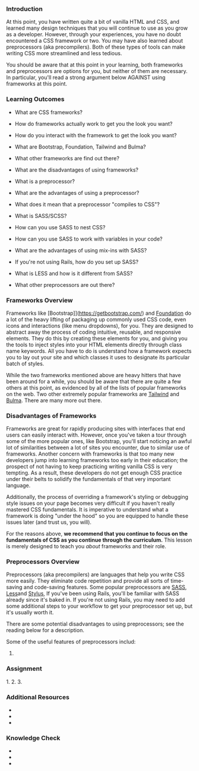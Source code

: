 ### Introduction

At this point, you have written quite a bit of vanilla HTML and CSS, and learned many design techniques that you will continue to use as you grow as a developer. However, through your experiences, you have no doubt encountered a CSS framework or two. You may have also learned about preprocessors (aka precompilers). Both of these types of tools can make writing CSS more streamlined and less tedious.

You should be aware that at this point in your learning, both frameworks and preprocessors are options for you, but neither of them are necessary. In particular, you'll read a strong argument below AGAINST using frameworks at this point.

### Learning Outcomes

- What are CSS frameworks?
- How do frameworks actually work to get you the look you want?
- How do you interact with the framework to get the look you want?
- What are Bootstrap, Foundation, Tailwind and Bulma?
- What other frameworks are find out there?
- What are the disadvantages of using frameworks?

- What is a preprocessor?
- What are the advantages of using a preprocessor?
- What does it mean that a preprocessor "compiles to CSS"?
- What is SASS/SCSS?
- How can you use SASS to nest CSS?
- How can you use SASS to work with variables in your code?
- What are the advantages of using mix-ins with SASS?
- If you're not using Rails, how do you set up SASS?
- What is LESS and how is it different from SASS?
- What other preprocessors are out there?

### Frameworks Overview

Frameworks like [Bootstrap]](https://getbootstrap.com/) and [Foundation](https://get.foundation) do a lot of the heavy lifting of packaging up commonly used CSS code, even icons and interactions (like menu dropdowns), for you. They are designed to abstract away the process of coding intuitive, reusable, and responsive elements. They do this by creating these elements for you, and giving you the tools to inject styles into your HTML elements directly through class name keywords. All you have to do is understand how a framework expects you to lay out your site and which classes it uses to designate its particular batch of styles.

While the two frameworks mentioned above are heavy hitters that have been around for a while, you should be aware that there are quite a few others at this point, as evidenced by all of the lists of popular frameworks on the web. Two other extremely popular frameworks are [Tailwind](https://tailwindcss.com/) and [Bulma](https://bulma.io/). There are many more out there.

### Disadvantages of Frameworks

Frameworks are great for rapidly producing sites with interfaces that end users can easily interact with. However, once you've taken a tour through some of the more popular ones, like Bootstrap, you'll start noticing an awful lot of similarities between a lot of sites you encounter, due to similar use of frameworks. Another concern with frameworks is that too many new developers jump into learning frameworks too early in their education; the prospect of not having to keep practicing writing vanilla CSS is very tempting. As a result, these developers do not get enough CSS practice under their belts to solidify the fundamentals of that very important language.

Additionally, the process of overriding a framework's styling or debugging style issues on your page becomes very difficult if you haven't really mastered CSS fundamentals. It is imperative to understand what a framework is doing "under the hood" so you are equipped to handle these issues later (and trust us, you will).

For the reasons above, **we recommend that you continue to focus on the fundamentals of CSS as you continue through the curriculum.** This lesson is merely designed to teach you _about_ frameworks and their role.

### Preprocessors Overview

Preprocessors (aka precompilers) are languages that help you write CSS more easily. They  eliminate code repetition and provide all sorts of time-saving and code-saving features. Some popular preprocessors are [SASS](https://sass-lang.com/), [Less](https://lesscss.org/)and [Stylus](https://stylus-lang.com/),  If you've been using Rails, you'll be familiar with SASS already since it's baked in.  If you're not using Rails, you may need to add some additional steps to your workflow to get your preprocessor set up, but it's usually worth it.

There are some potential disadvantages to using preprocessors; see the reading below for a description.

Some of the useful features of preprocessors includ:

1. 

### Assignment

<div class="lesson-content__panel" markdown="1">
1.
2.
3.
</div>

### Additional Resources

* 
*
*

### Knowledge Check

-
-
-